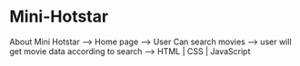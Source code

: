 # Mini-Hotstar
About Mini Hotstar --> Home page --> User Can search movies --> user will get movie data according to search --> HTML | CSS | JavaScript 
